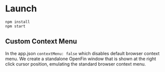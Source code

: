 # Launch

```
npm install
npm start
```

## Custom Context Menu

In the app.json `contextMenu: false` which disables default browser context menu. We create a standalone OpenFin window that is shown at the right click cursor position, emulating the standard browser context menu.
